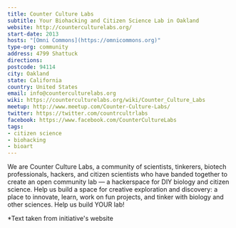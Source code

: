 ```yaml
---
title: Counter Culture Labs
subtitle: Your Biohacking and Citizen Science Lab in Oakland
website: http://counterculturelabs.org/
start-date: 2013
hosts: "[Omni Commons](https://omnicommons.org)"
type-org: community
address: 4799 Shattuck
directions:
postcode: 94114
city: Oakland
state: California
country: United States
email: info@counterculturelabs.org
wiki: https://counterculturelabs.org/wiki/Counter_Culture_Labs
meetup: http://www.meetup.com/Counter-Culture-Labs/
twitter: https://twitter.com/countrcultrlabs
facebook: https://www.facebook.com/CounterCultureLabs
tags:
- citizen science
- biohacking
- bioart
---
```



We are Counter Culture Labs, a community of scientists, tinkerers, biotech professionals, hackers, and citizen scientists who have banded together to create an open community lab — a hackerspace for DIY biology and citizen science. Help us build a space for creative exploration and discovery: a place to innovate, learn, work on fun projects, and tinker with biology and other sciences. Help us build YOUR lab!



\*Text taken from initiative's website
